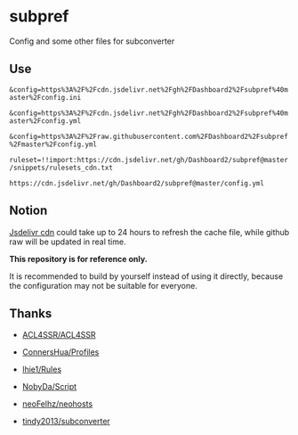 # subpref

Config and some other files for subconverter

## Use

`&config=https%3A%2F%2Fcdn.jsdelivr.net%2Fgh%2FDashboard2%2Fsubpref%40master%2Fconfig.ini`

`&config=https%3A%2F%2Fcdn.jsdelivr.net%2Fgh%2FDashboard2%2Fsubpref%40master%2Fconfig.yml`

`&config=https%3A%2F%2Fraw.githubusercontent.com%2FDashboard2%2Fsubpref%2Fmaster%2Fconfig.yml`

`ruleset=!!import:https://cdn.jsdelivr.net/gh/Dashboard2/subpref@master/snippets/rulesets_cdn.txt`

`https://cdn.jsdelivr.net/gh/Dashboard2/subpref@master/config.yml`

## Notion

[Jsdelivr cdn](https://www.jsdelivr.com/?docs=gh) could take up to 24 hours to refresh the cache file, while github raw will be updated in real time. 

**This repository is for reference only.**

It is recommended to build by yourself instead of using it directly, because the configuration may not be suitable for everyone. 


## Thanks

- [ACL4SSR/ACL4SSR](https://github.com/ACL4SSR/ACL4SSR)

- [ConnersHua/Profiles](https://github.com/ConnersHua/Profiles)

- [lhie1/Rules](https://github.com/lhie1/Rules)

- [NobyDa/Script](https://github.com/NobyDa/Script)

- [neoFelhz/neohosts](https://github.com/neoFelhz/neohosts)

- [tindy2013/subconverter](https://github.com/tindy2013/subconverter)
